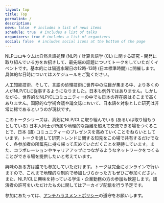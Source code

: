 ```yaml
---
layout: top
title: Top
permalink: /
description: 
news: false  # includes a list of news items
schedule: true  # includes a list of talks
organizers: true # includes a list of organizers
social: false  # includes social icons at the bottom of the page
---
```


NLPコロキウムは自然言語処理 (NLP) / 計算言語学 (CL) に関する研究・開発に取り組んでいる方をお招きして、最先端の話題についてトークをしていただくイベントです。基本的には隔週水曜日の12時-13時 (日本標準時間) に開催します。具体的な日時についてはスケジュールをご覧ください。

人工知能技術、そして、言語の処理技術に世界中の注目が集まる中、より多くの人がNLP/CLに従事するようになりました。日本も例外ではありません。しかしながら、世界的なNLP/CLコミュニティーの中でも日本の存在感はそこまで高くありません。国際的な学術会議や論文誌において、日本語を対象とした研究は非常に稀であるというのが現状です。

このトークシリーズは、真剣にNLP/CLに取り組んでいる (あるいは取り組もうとしている) 日本人同士が所属や地理的な距離を超えて交流できる場をつくることで、日本 (語) コミュニティーのプレゼンスを高めていくことをねらいとしています。トークを通して研究トレンドに関する知見をこの場で共有するだけでなく、各参加者の所属先に持ち帰って広めていただくことを期待しています。また、コラボレーションやキャリアアップにつながるようなネットワークをつくることができる場を提供したいと考えています。

興味のある方は誰でも参加していただけます。トークは完全にオンラインで行いますので、これまで地理的な制約で参加しづらかった方もぜひご参加ください。また、NLP/CLに興味を持っている学生・企業勤務の方の参加も歓迎します。講演者の許可をいただけたものに関してはアーカイブ配信を行う予定です。

参加にあたっては、[アンチハラスメントポリシー](/anti-harassment_policy/)の遵守をお願いします。
